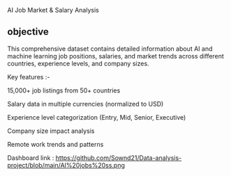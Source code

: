 AI Job Market & Salary Analysis
## objective 
This comprehensive dataset contains detailed information about AI and machine learning job positions, salaries, and market trends across different countries, experience levels, and company sizes. 

Key features :-

15,000+ job listings from 50+ countries

Salary data in multiple currencies (normalized to USD)

Experience level categorization (Entry, Mid, Senior, Executive)

Company size impact analysis

Remote work trends and patterns

Dashboard link : https://github.com/Sownd21/Data-analysis-project/blob/main/AI%20jobs%20ss.png
